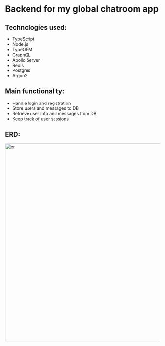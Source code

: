 # Backend for my global chatroom app

## Technologies used:

- TypeScript
- Node.js
- TypeORM
- GraphQL
- Apollo Server
- Redis
- Postgres
- Argon2

## Main functionality:

- Handle login and registration
- Store users and messages to DB
- Retrieve user info and messages from DB
- Keep track of user sessions

## ERD:

<img width="641" alt="er" src="https://user-images.githubusercontent.com/79252340/143247424-95150e17-c692-47bc-97ba-5c575bd8f176.png">

